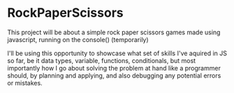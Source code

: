 # RockPaperScissors
This project will be about a simple rock paper scissors games made using javascript, running on the console() (temporarily)

I'll be using this opportunity to showcase what set of skills I've aquired in JS so far, be it data types, variable, functions, conditionals, but most importantly how I go about solving the problem at hand like a programmer should, by planning and applying, and also debugging any potential errors or mistakes.